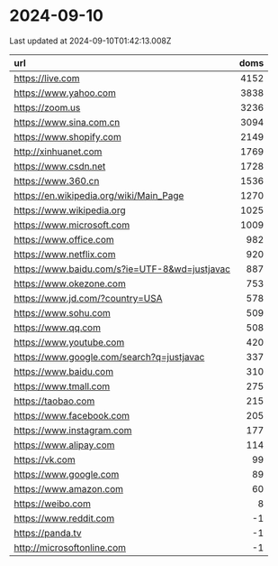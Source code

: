 # 2024-09-10

<!-- BEGIN -->
Last updated at 2024-09-10T01:42:13.008Z

url | doms
:- | -:
https://live.com | 4152
https://www.yahoo.com | 3838
https://zoom.us | 3236
https://www.sina.com.cn | 3094
https://www.shopify.com | 2149
http://xinhuanet.com | 1769
https://www.csdn.net | 1728
https://www.360.cn | 1536
https://en.wikipedia.org/wiki/Main_Page | 1270
https://www.wikipedia.org | 1025
https://www.microsoft.com | 1009
https://www.office.com | 982
https://www.netflix.com | 920
https://www.baidu.com/s?ie=UTF-8&wd=justjavac | 887
https://www.okezone.com | 753
https://www.jd.com/?country=USA | 578
https://www.sohu.com | 509
https://www.qq.com | 508
https://www.youtube.com | 420
https://www.google.com/search?q=justjavac | 337
https://www.baidu.com | 310
https://www.tmall.com | 275
https://taobao.com | 215
https://www.facebook.com | 205
https://www.instagram.com | 177
https://www.alipay.com | 114
https://vk.com | 99
https://www.google.com | 89
https://www.amazon.com | 60
https://weibo.com | 8
https://www.reddit.com | -1
https://panda.tv | -1
http://microsoftonline.com | -1
<!-- END -->
